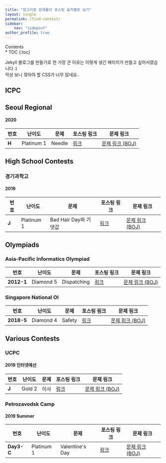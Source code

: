 ```yaml
---
title: "알고리즘 문제풀이 포스팅 출처별로 보기"
layout: single
permalink: /find-contest/
sidebar:
    nav: "sidepost"
author_profile: true
---
```

<div id="toc">
Contents
</div>
* TOC
{:toc}

Jekyll 블로그를 만들기로 한 가장 큰 이유는 이렇게 생긴 페이지가 만들고 싶어서였습니다 :)  
막상 보니 깎아야 할 CSS가 너무 많네요..

## ICPC 
## Seoul Regional
#### 2020

| 번호    | 난이도        | 문제                | 포스팅 링크                      | 문제 링크 |
|-------|------------|-------------------|-----------------------------|----------------------------|
| **H** | Platinum 1 | Needle | [링크](/algorithms/BOJ20176/) |[문제 링크 (BOJ)](https://www.acmicpc.net/problem/20176) |

## High School Contests
### 경기과학고
#### 2019

| 번호    | 난이도        | 문제                | 포스팅 링크                      | 문제 링크 |
|-------|------------|-------------------|-----------------------------|----------------------------|
| **J** | Platinum 1 | Bad Hair Day와 기댓값 | [링크](/algorithms/BOJ18194/) |[문제 링크 (BOJ)](https://www.acmicpc.net/problem/18194) |

## Olympiads 
### Asia-Pacific Informatics Olympiad

| 번호    | 난이도        | 문제                | 포스팅 링크                      | 문제 링크 |
|-------|------------|-------------------|-----------------------------|----------------------------|
| **2012-1** | Diamond 5 | Dispatching | [링크](/algorithms/BOJ4002/) |[문제 링크 (BOJ)](https://www.acmicpc.net/problem/4002) |

### Singapore National OI 

| 번호    | 난이도        | 문제                | 포스팅 링크                      | 문제 링크 |
|-------|------------|-------------------|-----------------------------|----------------------------|
| **2018-5** | Diamond 4 | Safety | [링크](/algorithms/BOJ19693/) |[문제 링크 (BOJ)](https://www.acmicpc.net/problem/19693) |

## Various Contests
### UCPC
#### 2019 인터넷예선 

| 번호    | 난이도    | 문제 | 포스팅 링크                      | 문제 링크 |
|-------|--------|----|-----------------------------|------------|
| **J** | Gold 2 | 이사 | [링크](/algorithms/BOJ17371/) |[문제 링크 (BOJ)](https://www.acmicpc.net/problem/17371) |

### Petrozavodsk Camp
#### 2019 Summer

| 번호    | 난이도    | 문제 | 포스팅 링크                      | 문제 링크 |
|-------|--------|----|-----------------------------|------------|
| **Day3-C** | Platinum 1 | Valentine's Day | [링크](/algorithms/BOJ18600/) | [문제 링크 (BOJ)](https://www.acmicpc.net/problem/18600) |